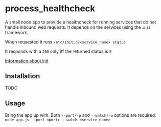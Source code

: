 # process_healthcheck

A small node app to provide a healthcheck for running services that do not handle inbound web requests. It depends on the services using the `init` framework.

When requested it runs `/etc/init.d/<service_name> status`

It responds with a `200` only iff the returned status is `0`

[Information about init](http://refspecs.linuxbase.org/LSB_3.1.0/LSB-Core-generic/LSB-Core-generic/iniscrptact.html)

## Installation
  TODO

## Usage
  Bring the app up with. Both `--port/-p` and `--watch/-w` options are required.
  `node app.js --port <port> --watch <service_name>`

  
